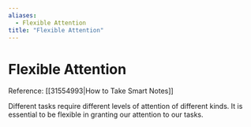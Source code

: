 ```yaml
---
aliases:
  - Flexible Attention
title: "Flexible Attention"
---
```


# Flexible Attention

Reference: [[31554993|How to Take Smart Notes]]

Different tasks require different levels of attention of different kinds. It is essential to be flexible in granting our attention to our tasks.